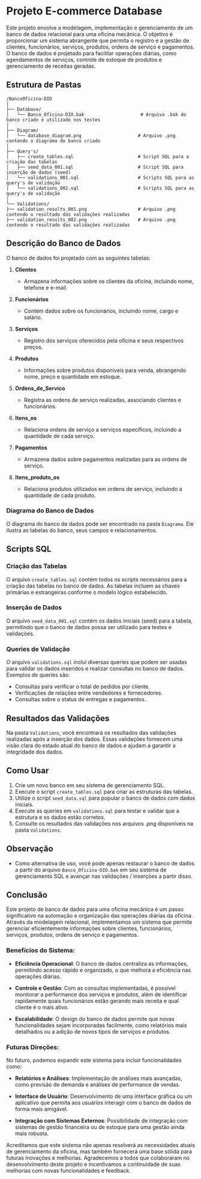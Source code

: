 # Projeto E-commerce Database

Este projeto envolve a modelagem, implementação e gerenciamento de um banco de dados relacional para uma oficina mecânica. O objetivo é proporcionar um sistema abrangente que permita o registro e a gestão de clientes, funcionários, serviços, produtos, ordens de serviço e pagamentos. O banco de dados é projetado para facilitar operações diárias, como agendamentos de serviços, controle de estoque de produtos e gerenciamento de receitas geradas.

## Estrutura de Pastas
```
/BancoOficina-DIO
│
├── Database/
│   └── Banco_Oficina-DIO.bak                     # Arquivo .bak do banco criado e utilizado nos testes
│
├── Diagram/
│   └── database_diagram.png                     # Arquivo .png contendo o diagrama do banco criado
│
├── Query's/
│   ├── create_tables.sql                        # Script SQL para a criação das tabelas
│   ├── seed_data_001.sql                        # Script SQL para inserção de dados (seed)
│   └── validations_001.sql                      # Scripts SQL para as query's de validação
│   └── validations_002.sql                      # Scripts SQL para as query's de validação
│
└── Validations/
├── validation_results_001.png                   # Arquivo .png contendo o resultado das validações realizadas
├── validation_results_002.png                   # Arquivo .png contendo o resultado das validações realizadas
```

## Descrição do Banco de Dados

O banco de dados foi projetado com as seguintes tabelas:

1. **Clientes**
   - Armazena informações sobre os clientes da oficina, incluindo nome, telefone e e-mail.

2. **Funcionários**
   - Contém dados sobre os funcionários, incluindo nome, cargo e salário.

3. **Serviços**
   - Registro dos serviços oferecidos pela oficina e seus respectivos preços.

4. **Produtos**
   - Informações sobre produtos disponíveis para venda, abrangendo nome, preço e quantidade em estoque.

5. **Ordens_de_Servico**
   - Registra as ordens de serviço realizadas, associando clientes e funcionários.

6. **Itens_os**
   - Relaciona ordens de serviço a serviços específicos, incluindo a quantidade de cada serviço.

7. **Pagamentos**
   - Armazena dados sobre pagamentos realizadas para as ordens de serviço.

8. **Itens_produto_os**
   - Relaciona produtos utilizados em ordens de serviço, incluindo a quantidade de cada produto.

### Diagrama do Banco de Dados

O diagrama do banco de dados pode ser encontrado na pasta `Diagrama`. Ele ilustra as tabelas do banco, seus campos e relacionamentos.

## Scripts SQL

### Criação das Tabelas

O arquivo `create_tables.sql` contém todos os scripts necessários para a criação das tabelas no banco de dados. As tabelas incluem as chaves primárias e estrangeiras conforme o modelo lógico estabelecido.

### Inserção de Dados

O arquivo `seed_data_001.sql` contém os dados iniciais (seed) para a tabela, permitindo que o banco de dados possa ser utilizado para testes e validações.

### Queries de Validação

O arquivo `validations.sql` inclui diversas queries que podem ser usadas para validar os dados inseridos e realizar consultas no banco de dados. Exemplos de queries são:

- Consultas para verificar o total de pedidos por cliente.
- Verificações de relações entre vendedores e fornecedores.
- Consultas sobre o status de entregas e pagamentos.

## Resultados das Validações

Na pasta `Validations`, você encontrará os resultados das validações realizadas após a inserção dos dados. Essas validações fornecem uma visão clara do estado atual do banco de dados e ajudam a garantir a integridade dos dados.

## Como Usar

1. Crie um novo banco em seu sistema de gerenciamento SQL.
2. Execute o script `create_tables.sql` para criar as estruturas das tabelas.
3. Utilize o script `seed_data.sql` para popular o banco de dados com dados iniciais.
4. Execute as queries em `validations.sql` para testar e validar que a estrutura e os dados estão corretos.
5. Consulte os resultados das validações nos arquivos .png disponíveis na pasta `Validations`.

## Observação
- Como alternativa de uso, você pode apenas restaurar o banco de dados a partir do arquivo `Banco_Oficina-DIO.bak` em seu sistema de gerenciamento SQL e avançar nas validações / inserções a partir disso.

## Conclusão

Este projeto de banco de dados para uma oficina mecânica é um passo significativo na automação e organização das operações diárias da oficina. Através da modelagem relacional, implementamos um sistema que permite gerenciar eficientemente informações sobre clientes, funcionários, serviços, produtos, ordens de serviço e pagamentos. 

### Benefícios do Sistema:

- **Eficiência Operacional**: O banco de dados centraliza as informações, permitindo acesso rápido e organizado, o que melhora a eficiência nas operações diárias.
  
- **Controle e Gestão**: Com as consultas implementadas, é possível monitorar a performance dos serviços e produtos, além de identificar rapidamente quais funcionários estão gerando mais receita e qual cliente é o mais ativo.

- **Escalabilidade**: O design do banco de dados permite que novas funcionalidades sejam incorporadas facilmente, como relatórios mais detalhados ou a adição de novos tipos de serviços e produtos.

### Futuras Direções:

No futuro, podemos expandir este sistema para incluir funcionalidades como:

- **Relatórios e Análises**: Implementação de análises mais avançadas, como previsão de demanda e análises de performance de vendas.

- **Interface de Usuário**: Desenvolvimento de uma interface gráfica ou um aplicativo que permita aos usuários interagir com o banco de dados de forma mais amigável.

- **Integração com Sistemas Externos**: Possibilidade de integração com sistemas de gestão financeira ou de estoque para uma gestão ainda mais robusta.

Acreditamos que este sistema não apenas resolverá as necessidades atuais de gerenciamento da oficina, mas também fornecerá uma base sólida para futuras inovações e melhorias. Agradecemos a todos que colaboraram no desenvolvimento deste projeto e incentivamos a continuidade de suas melhorias com novas funcionalidades e feedback.